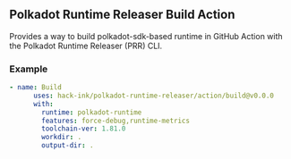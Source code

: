 ## Polkadot Runtime Releaser Build Action
Provides a way to build polkadot-sdk-based runtime in GitHub Action with the Polkadot Runtime Releaser (PRR) CLI.

### Example
```yaml
- name: Build
      uses: hack-ink/polkadot-runtime-releaser/action/build@v0.0.0
      with:
        runtime: polkadot-runtime
        features: force-debug,runtime-metrics
        toolchain-ver: 1.81.0
        workdir: .
        output-dir: .
```
